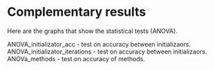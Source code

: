 
# Complementary results

Here are the graphs that show the statistical tests (ANOVA).<br />

ANOVA_initializator_acc - test on accuracy between initializaors.<br />
ANOVA_initializator_iterations - test on accuracy between initializaors.<br />
ANOVa_methods - test on accuracy of methods.<br />

